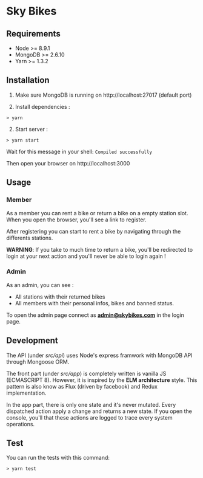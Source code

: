# Sky Bikes

## Requirements

 * Node >= 8.9.1
 * MongoDB >= 2.6.10
 * Yarn >= 1.3.2

## Installation

1. Make sure MongoDB is running on http://localhost:27017 (default port)

2. Install dependencies :

```
> yarn
```

2. Start server :

```
> yarn start
```

Wait for this message in your shell: `Compiled successfully`

Then open your browser on http://localhost:3000

## Usage

### Member

As a member you can rent a bike or return a bike on a empty station slot.
When you open the browser, you'll see a link to register.

After registering you can start to rent a bike by navigating through the differents stations.

**WARNING**: If you take to much time to return a bike, you'll be redirected to login at your next action and you'll never be able to login again !

### Admin

As an admin, you can see :

 * All stations with their returned bikes
 * All members with their personal infos, bikes and banned status.

 To open the admin page connect as **admin@skybikes.com** in the login page.


## Development

The API (under *src/api*) uses Node's express framwork with MongoDB API through Mongoose ORM.

The front part (under *src/app*) is completely written is vanilla JS (ECMASCRIPT 8). However, it is inspired by the **ELM architecture** style. This pattern is also know as Flux (driven by facebook) and Redux implementation.

In the app part, there is only one state and it's never mutated. Every dispatched action apply a change and returns a new state.
If you open the console, you'll that these actions are logged to trace every system operations.

## Test

You can run the tests with this command:

```
> yarn test
```
